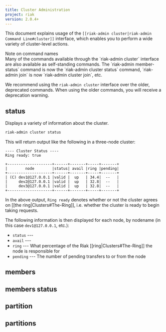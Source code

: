 ```yaml
---
title: Cluster Administration
project: riak
version: 2.0.4+
---
```


This document explains usage of the `[[riak-admin cluster|riak-admin
Command Line#cluster]]` interface, which enables you to perform a wide
variety of cluster-level actions.

<div class="note">
<div class="title">Note on command names</div>
Many of the commands available through the `riak-admin cluster`
interface are also available as self-standing commands. The `riak-admin
member-status` command is now the `riak-admin cluster status` command,
`riak-admin join` is now `riak-admin cluster join`, etc.

We recommend using the `riak-admin cluster` interface over the older,
deprecated commands. When using the older commands, you will receive a
deprecation warning.
</div>

## status

Displays a variety of information about the cluster.

```bash
riak-admin cluster status
```

This will return output like the following in a three-node cluster:

```
---- Cluster Status ----
Ring ready: true

+--------------------+------+-------+-----+-------+
|        node        |status| avail |ring |pending|
+--------------------+------+-------+-----+-------+
| (C) dev1@127.0.0.1 |valid |  up   | 34.4|  --   |
|     dev2@127.0.0.1 |valid |  up   | 32.8|  --   |
|     dev3@127.0.0.1 |valid |  up   | 32.8|  --   |
+--------------------+------+-------+-----+-------+
```

In the above output, `Ring ready` denotes whether or not the cluster
agrees on [[the ring|Clusters#The-Ring]], i.e. whether the cluster is
ready to begin taking requests.

The following information is then displayed for each node, by nodename
(in this case `dev1@127.0.0.1`, etc.):

* `status` ---
* `avail` ---
* `ring` --- What percentage of the Riak [[ring|Clusters#The-Ring]] the
  node is responsible for
* `pending` --- The number of pending transfers to or from the node

## members

## members status

## partition

## partitions


